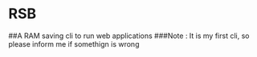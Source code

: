# RSB
##A RAM saving cli to run web applications
###Note : It is my first cli, so please inform me if somethign is wrong
